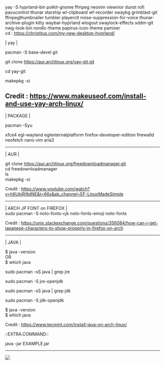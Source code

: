 yay -S hyprland-bin polkit-gnome ffmpeg neovim viewnior dunst rofi pavucontrol thunar starship wl-clipboard wf-recorder swaybg grimblast-git ffmpegthumbnailer tumbler playerctl noise-suppression-for-voice thunar-archive-plugin kitty waybar-hyprland wlogout swaylock-effects sddm-git nwg-look-bin nordic-theme papirus-icon-theme pamixer  
cd : https://christitus.com/my-new-desktop-hyprland/  

| yay |  
  
pacman -S base-devel git  
  
git clone https://aur.archlinux.org/yay-git.git
  
cd yay-git  
  
makepkg -si  
  
  Credit : https://www.makeuseof.com/install-and-use-yay-arch-linux/
-----------------------------  
| PACKAGE |  
  
pacman -Syu

xfce4
egl-wayland
eglexternalplatform
firefox-developer-edition
firewalld
neofetch
nano
vim
aria2

-----------------------------  
  
| AUR |  
  
git clone https://aur.archlinux.org/freedownloadmanager.git  
cd freedownloadmanager  
ls  
makepkg -si  
  
Credit : https://www.youtube.com/watch?v=h6UkjRl9dNE&t=66s&ab_channel=EF-LinuxMadeSimple  
  
----------------------------- 
| ARCH JP FONT on FIREFOX |  
  sudo pacman -S noto-fonts-cjk noto-fonts-emoji noto-fonts  
    
  Credit : https://unix.stackexchange.com/questions/356084/how-can-i-get-japanese-characters-to-show-properly-in-firefox-on-arch
  
  ----------------------------- 
  | JAVA |
  
  $ java -version  
OR  
$ which java   
  
sudo pacman -sS java | grep jre  
  
sudo pacman -S jre-openjdk  
  
sudo pacman -sS java | grep jdk  
  
sudo pacman -S jdk-openjdk  
  
$ java -version  
$ which java  
  
Credit : https://www.tecmint.com/install-java-on-arch-linux/  
  
  ::EXTRA.COMMAND::  
    
  java -jar EXAMPLE.jar  
     
  
  -----------------------------  
  

[![](https://img.itch.zone/aW1hZ2UvODY4NDgvMTE1NTU1MC5naWY=/original/DnAh90.gif)]([https://www.youtube.com/watch?v=pCC6qbAnX00](https://danbooru.donmai.us/posts/6002662?q=animated+gif))
